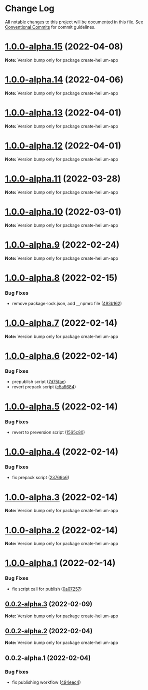 # Change Log

All notable changes to this project will be documented in this file.
See [Conventional Commits](https://conventionalcommits.org) for commit guidelines.

# [1.0.0-alpha.15](https://github.com/thoughtindustries/helium/compare/create-helium-app@1.0.0-alpha.14...create-helium-app@1.0.0-alpha.15) (2022-04-08)

**Note:** Version bump only for package create-helium-app





# [1.0.0-alpha.14](https://github.com/thoughtindustries/helium/compare/create-helium-app@1.0.0-alpha.13...create-helium-app@1.0.0-alpha.14) (2022-04-06)

**Note:** Version bump only for package create-helium-app





# [1.0.0-alpha.13](https://github.com/thoughtindustries/helium/compare/create-helium-app@1.0.0-alpha.12...create-helium-app@1.0.0-alpha.13) (2022-04-01)

**Note:** Version bump only for package create-helium-app





# [1.0.0-alpha.12](https://github.com/thoughtindustries/helium/compare/create-helium-app@1.0.0-alpha.11...create-helium-app@1.0.0-alpha.12) (2022-04-01)

**Note:** Version bump only for package create-helium-app





# [1.0.0-alpha.11](https://github.com/thoughtindustries/helium/compare/create-helium-app@1.0.0-alpha.10...create-helium-app@1.0.0-alpha.11) (2022-03-28)

**Note:** Version bump only for package create-helium-app





# [1.0.0-alpha.10](https://github.com/thoughtindustries/helium/compare/create-helium-app@1.0.0-alpha.9...create-helium-app@1.0.0-alpha.10) (2022-03-01)

**Note:** Version bump only for package create-helium-app





# [1.0.0-alpha.9](https://github.com/thoughtindustries/helium/compare/create-helium-app@1.0.0-alpha.8...create-helium-app@1.0.0-alpha.9) (2022-02-24)

**Note:** Version bump only for package create-helium-app





# [1.0.0-alpha.8](https://github.com/thoughtindustries/helium/compare/create-helium-app@1.0.0-alpha.7...create-helium-app@1.0.0-alpha.8) (2022-02-15)


### Bug Fixes

* remove package-lock.json, add __npmrc file ([493b162](https://github.com/thoughtindustries/helium/commit/493b16254edcc8c5b707921465b4fdda9a2f21e3))





# [1.0.0-alpha.7](https://github.com/thoughtindustries/helium/compare/create-helium-app@1.0.0-alpha.6...create-helium-app@1.0.0-alpha.7) (2022-02-14)

**Note:** Version bump only for package create-helium-app





# [1.0.0-alpha.6](https://github.com/thoughtindustries/helium/compare/create-helium-app@1.0.0-alpha.5...create-helium-app@1.0.0-alpha.6) (2022-02-14)


### Bug Fixes

* prepublish script ([7d75fae](https://github.com/thoughtindustries/helium/commit/7d75faec37eacb17a385c2772fbb721cd3f46502))
* revert prepack script ([c5a9684](https://github.com/thoughtindustries/helium/commit/c5a9684921737c5bd013462e52eef566217e5a35))





# [1.0.0-alpha.5](https://github.com/thoughtindustries/helium/compare/create-helium-app@1.0.0-alpha.4...create-helium-app@1.0.0-alpha.5) (2022-02-14)


### Bug Fixes

* revert to preversion script ([1565c80](https://github.com/thoughtindustries/helium/commit/1565c802c6c8f31f98de723c4b90797e2741774b))





# [1.0.0-alpha.4](https://github.com/thoughtindustries/helium/compare/create-helium-app@1.0.0-alpha.3...create-helium-app@1.0.0-alpha.4) (2022-02-14)


### Bug Fixes

* fix prepack script ([23769b6](https://github.com/thoughtindustries/helium/commit/23769b634e550f1525d1f34fe465fa8d53070927))





# [1.0.0-alpha.3](https://github.com/thoughtindustries/helium/compare/create-helium-app@1.0.0-alpha.2...create-helium-app@1.0.0-alpha.3) (2022-02-14)

**Note:** Version bump only for package create-helium-app





# [1.0.0-alpha.2](https://github.com/thoughtindustries/helium/compare/create-helium-app@1.0.0-alpha.1...create-helium-app@1.0.0-alpha.2) (2022-02-14)

**Note:** Version bump only for package create-helium-app





# [1.0.0-alpha.1](https://github.com/thoughtindustries/helium/compare/create-helium-app@1.0.0-alpha.0...create-helium-app@1.0.0-alpha.1) (2022-02-14)


### Bug Fixes

* fix script call for publish ([0a07257](https://github.com/thoughtindustries/helium/commit/0a07257bb64731706917dbadd0ffcc1e1f3099e5))





## [0.0.2-alpha.3](https://github.com/thoughtindustries/helium/compare/create-helium-app@0.0.2-alpha.2...create-helium-app@0.0.2-alpha.3) (2022-02-09)

**Note:** Version bump only for package create-helium-app





## [0.0.2-alpha.2](https://github.com/thoughtindustries/helium/compare/create-helium-app@0.0.2-alpha.0...create-helium-app@0.0.2-alpha.2) (2022-02-04)

**Note:** Version bump only for package create-helium-app





## 0.0.2-alpha.1 (2022-02-04)


### Bug Fixes

* fix publishing workflow ([494eec4](https://github.com/thoughtindustries/helium/commit/494eec409faa1fed55618af1f6dd76ef6e3f9b8a))

